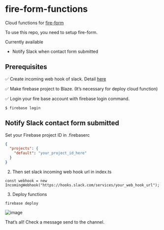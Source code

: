 # fire-form-functions

Cloud functions for [fire-form]()

To use this repo, you need to setup fire-form.

Currently available

* Notify Slack when contact form submitted

## Prerequisites
✅ Create incoming web hook of slack. Detail [here](https://api.slack.com/messaging/webhooks)

✅ Make firebase project to Blaze. (It’s necessary for deploy cloud function)

✅ Login your fire base account with firebase login command.

```
$ firebase login
```

## Notify Slack contact form submitted
Set your Firebase project ID in .firebaserc

```json
{
  "projects": {
    "default": "your_project_id_here"
  }
}
```

2. Then set slack incoming web hook url in index.ts

```
const webhook = new IncomingWebhook("https://hooks.slack.com/services/your_web_hook_url"); 
```

3. Deploy functions

```
firebase deploy
```

![image](https://user-images.githubusercontent.com/6919381/91386958-1a640d80-e86f-11ea-8f1e-891dc9e757e3.png)

That’s all!
Check a message send to the channel.
